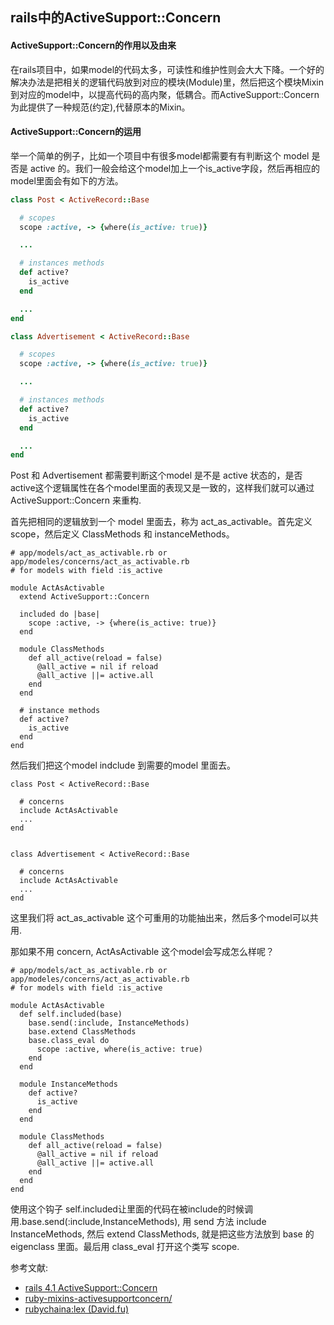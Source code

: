 ## rails中的ActiveSupport::Concern
#### ActiveSupport::Concern的作用以及由来
在rails项目中，如果model的代码太多，可读性和维护性则会大大下降。一个好的解决办法是把相关的逻辑代码放到对应的模块(Module)里，然后把这个模块Mixin到对应的model中，以提高代码的高内聚，低耦合。而ActiveSupport::Concern为此提供了一种规范(约定),代替原本的Mixin。
#### ActiveSupport::Concern的运用
举一个简单的例子，比如一个项目中有很多model都需要有有判断这个 model 是否是 active 的。我们一般会给这个model加上一个is_active字段，然后再相应的model里面会有如下的方法。
```ruby
class Post < ActiveRecord::Base

  # scopes
  scope :active, -> {where(is_active: true)}

  ...

  # instances methods
  def active?
    is_active
  end

  ...
end

class Advertisement < ActiveRecord::Base

  # scopes
  scope :active, -> {where(is_active: true)}

  ...

  # instances methods
  def active?
    is_active
  end

  ...
end
```
Post 和 Advertisement 都需要判断这个model 是不是 active 状态的，是否active这个逻辑属性在各个model里面的表现又是一致的，这样我们就可以通过 ActiveSupport::Concern 来重构.

首先把相同的逻辑放到一个 model 里面去，称为 act_as_activable。首先定义scope，然后定义 ClassMethods 和 instanceMethods。

```
# app/models/act_as_activable.rb or app/modeles/concerns/act_as_activable.rb
# for models with field :is_active

module ActAsActivable
  extend ActiveSupport::Concern

  included do |base|
    scope :active, -> {where(is_active: true)}
  end

  module ClassMethods
    def all_active(reload = false)
      @all_active = nil if reload
      @all_active ||= active.all
    end
  end

  # instance methods
  def active?
    is_active
  end
end
```
然后我们把这个model indclude 到需要的model 里面去。
```
class Post < ActiveRecord::Base

  # concerns
  include ActAsActivable
  ...
end


class Advertisement < ActiveRecord::Base

  # concerns
  include ActAsActivable
  ...
end
```
这里我们将 act_as_activable 这个可重用的功能抽出来，然后多个model可以共用.

那如果不用 concern, ActAsActivable 这个model会写成怎么样呢？
```
# app/models/act_as_activable.rb or app/modeles/concerns/act_as_activable.rb
# for models with field :is_active

module ActAsActivable
  def self.included(base)
    base.send(:include, InstanceMethods)
    base.extend ClassMethods
    base.class_eval do
      scope :active, where(is_active: true)
    end
  end

  module InstanceMethods
    def active?
      is_active
    end
  end

  module ClassMethods
    def all_active(reload = false)
      @all_active = nil if reload
      @all_active ||= active.all
    end
  end
end
```

使用这个钩子 self.included让里面的代码在被include的时候调用.base.send(:include,InstanceMethods), 用 send 方法 include InstanceMethods, 然后 extend ClassMethods, 就是把这些方法放到 base 的 eigenclass 里面。最后用 class_eval 打开这个类写 scope.

参考文献:
* [rails 4.1 ActiveSupport::Concern](https://api.rubyonrails.org/classes/ActiveSupport/Concern.html)
* [ruby-mixins-activesupportconcern/](http://engineering.appfolio.com/2013/06/17/ruby-mixins-activesupportconcern/)
* [rubychaina:lex (David.fu)](https://ruby-china.org/topics/19812)
